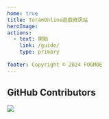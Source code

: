 ```yaml
---
home: true
title: ToramOnline遊戲資訊站
heroImage: 
actions:
  - text: 開始
    link: /guide/
    type: primary
    
footer: Copyright © 2024 FOGMOE
---
```




## GitHub Contributors
<a href="https://github.com/scarletkc/ToramDocs/graphs/contributors">
  <img src="https://contrib.rocks/image?repo=scarletkc/ToramDocs" />
</a>

[FOG-MOE]: https://fog.moe/